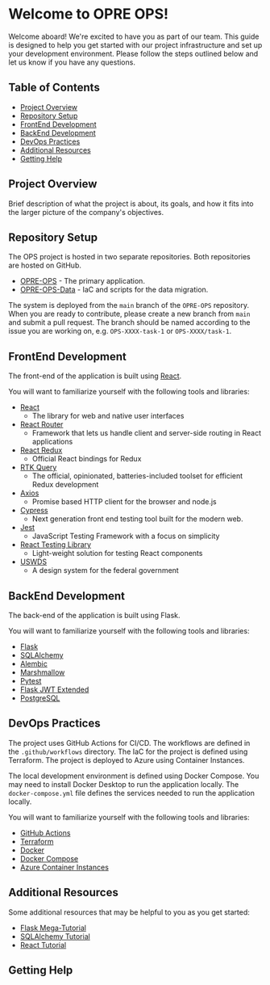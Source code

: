 # Welcome to OPRE OPS!

Welcome aboard! We're excited to have you as part of our team. This guide is designed to help you get started with our project infrastructure and set up your development environment. Please follow the steps outlined below and let us know if you have any questions.

## Table of Contents

- [Project Overview](#project-overview)
- [Repository Setup](#repository-setup)
- [FrontEnd Development](#frontend-development)
- [BackEnd Development](#backend-development)
- [DevOps Practices](#devops-practices)
- [Additional Resources](#additional-resources)
- [Getting Help](#getting-help)

## Project Overview

Brief description of what the project is about, its goals, and how it fits into the larger picture of the company's objectives.

## Repository Setup

The OPS project is hosted in two separate repositories.  Both repositories are hosted on GitHub.

- [OPRE-OPS](https://github.com/HHS/OPRE-OPS) - The primary application.
- [OPRE-OPS-Data](https://github.com/HHS/OPRE-OPS-Data) - IaC and scripts for the data migration.

The system is deployed from the `main` branch of the `OPRE-OPS` repository.
When you are ready to contribute, please create a new branch from `main` and submit a pull request.
The branch should be named according to the issue you are working on, e.g. `OPS-XXXX-task-1` or `OPS-XXXX/task-1`.

## FrontEnd Development

The front-end of the application is built using [React](https://react.dev/).

You will want to familiarize yourself with the following tools and libraries:
- [React](https://react.dev/)
  - The library for web and native user interfaces
- [React Router](https://reactrouter.com/)
  -  Framework that lets us handle client and server-side routing in React applications
- [React Redux](https://react-redux.js.org/)
  - Official React bindings for Redux
- [RTK Query](https://redux-toolkit.js.org/rtk-query/overview)
  - The official, opinionated, batteries-included toolset for efficient Redux development
- [Axios](https://axios-http.com/)
  - Promise based HTTP client for the browser and node.js
- [Cypress](https://docs.cypress.io/guides/overview/why-cypress)
  - Next generation front end testing tool built for the modern web.
- [Jest](https://jestjs.io/)
  - JavaScript Testing Framework with a focus on simplicity
- [React Testing Library](https://testing-library.com/docs/react-testing-library/intro/)
  -  Light-weight solution for testing React components
- [USWDS](https://designsystem.digital.gov/)
  - A design system for the federal government

## BackEnd Development

The back-end of the application is built using Flask.

You will want to familiarize yourself with the following tools and libraries:
- [Flask](https://flask.palletsprojects.com/en/2.0.x/)
- [SQLAlchemy](https://www.sqlalchemy.org/)
- [Alembic](https://alembic.sqlalchemy.org/en/latest/)
- [Marshmallow](https://marshmallow.readthedocs.io/en/stable/)
- [Pytest](https://docs.pytest.org/en/6.2.x/)
- [Flask JWT Extended](https://flask-jwt-extended.readthedocs.io/en/stable/)
- [PostgreSQL](https://www.postgresql.org/)

## DevOps Practices

The project uses GitHub Actions for CI/CD.  The workflows are defined in the `.github/workflows` directory.
The IaC for the project is defined using Terraform.
The project is deployed to Azure using Container Instances.

The local development environment is defined using Docker Compose.
You may need to install Docker Desktop to run the application locally.
The `docker-compose.yml` file defines the services needed to run the application locally.

You will want to familiarize yourself with the following tools and libraries:
- [GitHub Actions](https://docs.github.com/en/actions)
- [Terraform](https://www.terraform.io/)
- [Docker](https://www.docker.com/)
- [Docker Compose](https://docs.docker.com/compose/)
- [Azure Container Instances](https://learn.microsoft.com/en-us/azure/?product=containers)

## Additional Resources

Some additional resources that may be helpful to you as you get started:
- [Flask Mega-Tutorial](https://blog.miguelgrinberg.com/post/the-flask-mega-tutorial-part-i-hello-world)
- [SQLAlchemy Tutorial](https://docs.sqlalchemy.org/en/20/tutorial/index.html)
- [React Tutorial](https://react.dev/learn)

## Getting Help

